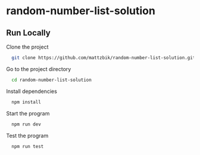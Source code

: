 # random-number-list-solution

## Run Locally

Clone the project

```bash
  git clone https://github.com/mattzbik/random-number-list-solution.git
```

Go to the project directory

```bash
  cd random-number-list-solution
```

Install dependencies

```bash
  npm install
```

Start the program

```bash
  npm run dev
```

Test the program

```bash
  npm run test
```
